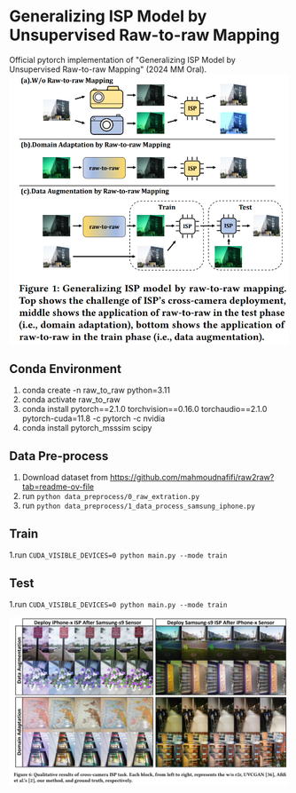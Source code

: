 # Generalizing ISP Model by Unsupervised Raw-to-raw Mapping
Official pytorch implementation of "Generalizing ISP Model by Unsupervised Raw-to-raw Mapping" (2024 MM Oral).
![image](assets/main_figure.png)
## Conda Environment
1. conda create -n raw_to_raw python=3.11
2. conda activate raw_to_raw
3. conda install pytorch==2.1.0 torchvision==0.16.0 torchaudio==2.1.0 pytorch-cuda=11.8 -c pytorch -c nvidia
4. conda install pytorch_msssim scipy

## Data Pre-process
1. Download dataset from https://github.com/mahmoudnafifi/raw2raw?tab=readme-ov-file
2. run `python data_preprocess/0_raw_extration.py`
3. run `python data_preprocess/1_data_process_samsung_iphone.py`

## Train
1.run `CUDA_VISIBLE_DEVICES=0 python main.py --mode train`

## Test
1.run `CUDA_VISIBLE_DEVICES=0 python main.py --mode train`

![image](assets/cross_camera_isp.png)

